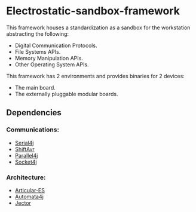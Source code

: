 # Electrostatic-sandbox-framework

This framework houses a standardization as a sandbox for the workstation abstracting the following: 
- Digital Communication Protocols.
- File Systems APIs.
- Memory Manipulation APIs.
- Other Operating System APIs.

This framework has 2 environments and provides binaries for 2 devices:
- The main board.
- The externally pluggable modular boards.

## Dependencies
### Communications:
- [Serial4j](https://github.com/Electrostat-Lab/Serial4j)
- [ShiftAvr](https://github.com/Electrostat-Lab/ShiftAvr)
- [Parallel4j]()
- [Socket4j]()

### Architecture:
- [Articular-ES](https://github.com/Electrostat-Lab/Articular-ES)
- [Automata4j](https://github.com/Electrostat-Lab/Automata4j)
- [Jector](https://github.com/Electrostat-Lab/Jector)

